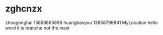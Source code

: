 # zghcnzx
zhougonghai 15858865896
huangbaoyou 13858798841
MyLocation
hello word
it is branche not the mast
